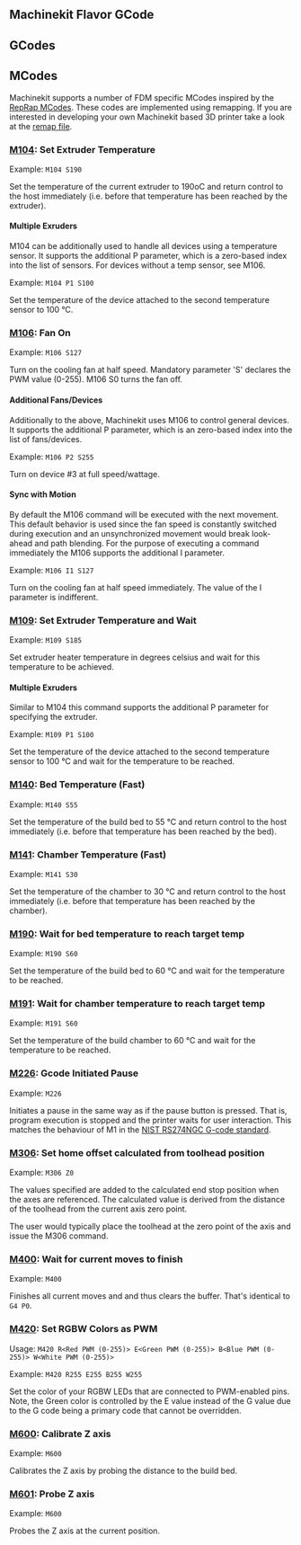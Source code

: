 ## Machinekit Flavor GCode

## GCodes

## MCodes
Machinekit supports a number of FDM specific MCodes inspired by the [RepRap MCodes](http://reprap.org/wiki/G-code). These codes are implemented using remapping. If you are interested in developing your own Machinekit based 3D printer take a look at the [remap file](remap.ini).

### [M104](./subroutines/m104.ngc): Set Extruder Temperature
Example: `M104 S190`

Set the temperature of the current extruder to 190oC and return control to the host immediately (i.e. before that temperature has been reached by the extruder). 

#### Multiple Exruders
M104 can be additionally used to handle all devices using a temperature sensor. It supports the additional P parameter, which is a zero-based index into the list of sensors. For devices without a temp sensor, see M106.

Example: `M104 P1 S100`

Set the temperature of the device attached to the second temperature sensor to 100 °C.

### [M106](./subroutines/m106.ngc): Fan On
Example: `M106 S127`

Turn on the cooling fan at half speed.
Mandatory parameter 'S' declares the PWM value (0-255). M106 S0 turns the fan off.

#### Additional Fans/Devices
Additionally to the above, Machinekit uses M106 to control general devices. It supports the additional P parameter, which is an zero-based index into the list of fans/devices.

Example: `M106 P2 S255`

Turn on device #3 at full speed/wattage.

#### Sync with Motion
By default the M106 command will be executed with the next movement. This default behavior is used since the fan speed is constantly switched during execution and an unsynchronized movement would break look-ahead and path blending. For the purpose of executing a command immediately the M106 supports the additional I parameter.

Example: `M106 I1 S127`

Turn on the cooling fan at half speed immediately. The value of the I parameter is indifferent.

### [M109](./subroutines/m109.ngc): Set Extruder Temperature and Wait
Example: `M109 S185`

Set extruder heater temperature in degrees celsius and wait for this temperature to be achieved.

#### Multiple Exruders
Similar to M104 this command supports the additional P parameter for specifying the extruder.

Example: `M109 P1 S100`

Set the temperature of the device attached to the second temperature sensor to 100 °C and wait for the temperature to be reached.

### [M140](./subroutines/m140.ngc): Bed Temperature (Fast)
Example: `M140 S55`

Set the temperature of the build bed to 55 °C and return control to the host immediately (i.e. before that temperature has been reached by the bed).

### [M141](./subroutines/m141.ngc): Chamber Temperature (Fast)
Example: `M141 S30`

Set the temperature of the chamber to 30 °C and return control to the host immediately (i.e. before that temperature has been reached by the chamber).

### [M190](./subroutines/m190.ngc): Wait for bed temperature to reach target temp
Example: `M190 S60`

Set the temperature of the build bed to 60 °C and wait for the temperature to be reached.

### [M191](./subroutines/m191.ngc): Wait for chamber temperature to reach target temp
Example: `M191 S60`

Set the temperature of the build chamber to 60 °C and wait for the temperature to be reached.

### [M226](./subroutines/m226.ngc): Gcode Initiated Pause
Example: `M226`

Initiates a pause in the same way as if the pause button is pressed. That is, program execution is stopped and the printer waits for user interaction. This matches the behaviour of M1 in the [NIST RS274NGC G-code standard](http://www.nist.gov/manuscript-publication-search.cfm?pub_id=823374).

### [M306](./subroutines/m306.ngc): Set home offset calculated from toolhead position
Example: `M306 Z0`

The values specified are added to the calculated end stop position when the axes are referenced. The calculated value is derived from the distance of the toolhead from the current axis zero point.

The user would typically place the toolhead at the zero point of the axis and issue the M306 command.

### [M400](./subroutines/m400.ngc): Wait for current moves to finish
Example: `M400`

Finishes all current moves and and thus clears the buffer. That's identical to `G4 P0`.

### [M420](./subroutines/m420.ngc): Set RGBW Colors as PWM
Usage: `M420 R<Red PWM (0-255)> E<Green PWM (0-255)> B<Blue PWM (0-255)> W<White PWM (0-255)>`

Example: `M420 R255 E255 B255 W255`

Set the color of your RGBW LEDs that are connected to PWM-enabled pins. Note, the Green color is controlled by the E value instead of the G value due to the G code being a primary code that cannot be overridden.

### [M600](./subroutines/m600.ngc): Calibrate Z axis
Example: `M600`

Calibrates the Z axis by probing the distance to the build bed.

### [M601](./subroutines/m600.ngc): Probe Z axis
Example: `M600`

Probes the Z axis at the current position.